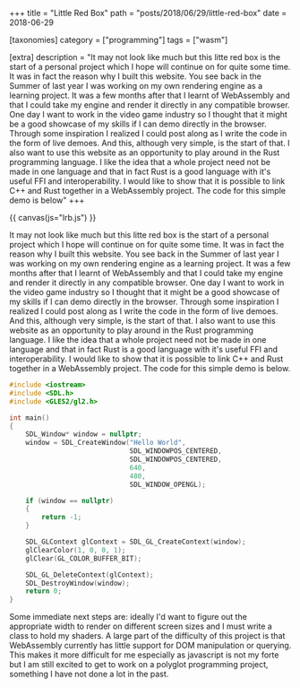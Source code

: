 +++
title = "Little Red Box"
path = "posts/2018/06/29/little-red-box"
date = 2018-06-29

[taxonomies]
category = ["programming"]
tags = ["wasm"]

[extra]
description = "It may not look like much but this litte red box is the start of a personal project which I hope will continue on for quite some time. It was in fact the reason why I built this website. You see back in the Summer of last year I was working on my own rendering engine as a learning project. It was a few months after that I learnt of WebAssembly and that I could take my engine and render it directly in any compatible browser. One day I want to work in the video game industry so I thought that it might be a good showcase of my skills if I can demo directly in the browser. Through some inspiration I realized I could post along as I write the code in the form of live demoes. And this, although very simple, is the start of that. I also want to use this website as an opportunity to play around in the Rust programming language. I like the idea that a whole project need not be made in one language and that in fact Rust is a good language with it's useful FFI and interoperability. I would like to show that it is possible to link C++ and Rust together in a WebAssembly project. The code for this simple demo is below"
+++

{{ canvas(js="lrb.js") }}

It may not look like much but this litte red box is the start of a personal project which I hope will continue on for quite some time. It was in fact the reason why I built this website. You see back in the Summer of last year I was working on my own rendering engine as a learning project. It was a few months after that I learnt of WebAssembly and that I could take my engine and render it directly in any compatible browser. One day I want to work in the video game industry so I thought that it might be a good showcase of my skills if I can demo directly in the browser. Through some inspiration I realized I could post along as I write the code in the form of live demoes. And this, although very simple, is the start of that. I also want to use this website as an opportunity to play around in the Rust programming language. I like the idea that a whole project need not be made in one language and that in fact Rust is a good language with it's useful FFI and interoperability. I would like to show that it is possible to link C++ and Rust together in a WebAssembly project. The code for this simple demo is below.

```c++
#include <iostream>
#include <SDL.h>
#include <GLES2/gl2.h>

int main()
{
    SDL_Window* window = nullptr;
    window = SDL_CreateWindow("Hello World",
                              SDL_WINDOWPOS_CENTERED,
                              SDL_WINDOWPOS_CENTERED,
                              640,
                              480,
                              SDL_WINDOW_OPENGL);

    if (window == nullptr)
    {
        return -1;
    }

    SDL_GLContext glContext = SDL_GL_CreateContext(window);
    glClearColor(1, 0, 0, 1);
    glClear(GL_COLOR_BUFFER_BIT);

    SDL_GL_DeleteContext(glContext);
    SDL_DestroyWindow(window);
    return 0;
}
```

Some immediate next steps are: ideally I'd want to figure out the appropriate width to render on different screen sizes and I must write a class to hold my shaders. A large part of the difficulty of this project is that WebAssembly currently has little support for DOM manipulation or querying. This makes it more difficult for me especially as javascript is not my forte but I am still excited to get to work on a polyglot programming project, something I have not done a lot in the past.
